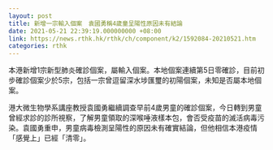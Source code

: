 ```yaml
---
layout: post
title: 新增一宗輸入個案　袁國勇稱4歲童呈陽性原因未有結論
date: 2021-05-21 22:39:19.000000000 +08:00
link: https://news.rthk.hk/rthk/ch/component/k2/1592084-20210521.htm
categories: rthk
---
```


本港新增1宗新型肺炎確診個案，屬輸入個案。本地個案連續第5日零確診，目前初步確診個案少於5宗，包括一宗曾逗留深水埗匯璽的初陽個案，未知是否屬本地個案。

港大微生物學系講座教授袁國勇繼續調查早前4歲男童的確診個案，今日轉到男童曾經求診的診所視察，了解男童領取的深喉唾液樣本包，會否受疫苗的滅活病毒污染。袁國勇重申，男童病毒檢測呈陽性的原因未有確實結論，但他相信本港疫情「感覺上」已經「清零」。
